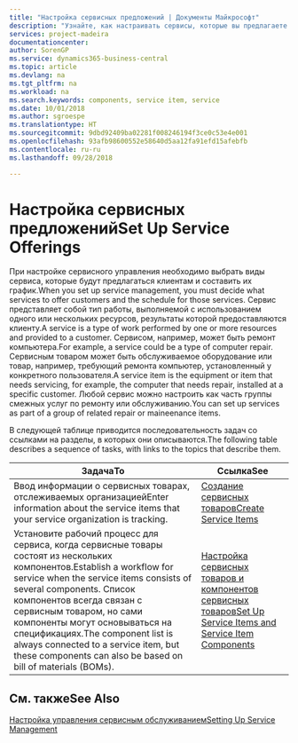 ```yaml
---
title: "Настройка сервисных предложений | Документы Майкрософт"
description: "Узнайте, как настраивать сервисы, которые вы предлагаете своим клиентам."
services: project-madeira
documentationcenter: 
author: SorenGP
ms.service: dynamics365-business-central
ms.topic: article
ms.devlang: na
ms.tgt_pltfrm: na
ms.workload: na
ms.search.keywords: components, service item, service
ms.date: 10/01/2018
ms.author: sgroespe
ms.translationtype: HT
ms.sourcegitcommit: 9dbd92409ba02281f008246194f3ce0c53e4e001
ms.openlocfilehash: 93afb98600552e58640d5aa12fa91efd15afebfb
ms.contentlocale: ru-ru
ms.lasthandoff: 09/28/2018

---
```


# <a name="set-up-service-offerings"></a><span data-ttu-id="ceb65-103">Настройка сервисных предложений</span><span class="sxs-lookup"><span data-stu-id="ceb65-103">Set Up Service Offerings</span></span>
<span data-ttu-id="ceb65-104">При настройке сервисного управления необходимо выбрать виды сервиса, которые будут предлагаться клиентам и составить их график.</span><span class="sxs-lookup"><span data-stu-id="ceb65-104">When you set up service management, you must decide what services to offer customers and the schedule for those services.</span></span> <span data-ttu-id="ceb65-105">Сервис представляет собой тип работы, выполняемой с использованием одного или нескольких ресурсов, результаты которой предоставляются клиенту.</span><span class="sxs-lookup"><span data-stu-id="ceb65-105">A service is a type of work performed by one or more resources and provided to a customer.</span></span> <span data-ttu-id="ceb65-106">Сервисом, например, может быть ремонт компьютера.</span><span class="sxs-lookup"><span data-stu-id="ceb65-106">For example, a service could be a type of computer repair.</span></span> <span data-ttu-id="ceb65-107">Сервисным товаром может быть обслуживаемое оборудование или товар, например, требующий ремонта компьютер, установленный у конкретного пользователя.</span><span class="sxs-lookup"><span data-stu-id="ceb65-107">A service item is the equipment or item that needs servicing, for example, the computer that needs repair, installed at a specific customer.</span></span> <span data-ttu-id="ceb65-108">Любой сервис можно настроить как часть группы смежных услуг по ремонту или обслуживанию.</span><span class="sxs-lookup"><span data-stu-id="ceb65-108">You can set up services as part of a group of related repair or maineenance items.</span></span>  
  
<span data-ttu-id="ceb65-109">В следующей таблице приводится последовательность задач со ссылками на разделы, в которых они описываются.</span><span class="sxs-lookup"><span data-stu-id="ceb65-109">The following table describes a sequence of tasks, with links to the topics that describe them.</span></span>  
  
|<span data-ttu-id="ceb65-110">**Задача**</span><span class="sxs-lookup"><span data-stu-id="ceb65-110">**To**</span></span>|<span data-ttu-id="ceb65-111">**Ссылка**</span><span class="sxs-lookup"><span data-stu-id="ceb65-111">**See**</span></span>|  
|------------|-------------|  
|<span data-ttu-id="ceb65-112">Ввод информации о сервисных товарах, отслеживаемых организацией</span><span class="sxs-lookup"><span data-stu-id="ceb65-112">Enter information about the service items that your service organization is tracking.</span></span>|[<span data-ttu-id="ceb65-113">Создание сервисных товаров</span><span class="sxs-lookup"><span data-stu-id="ceb65-113">Create Service Items</span></span>](service-how-to-create-service-items.md)|  
|<span data-ttu-id="ceb65-114">Установите рабочий процесс для сервиса, когда сервисные товары состоят из нескольких компонентов.</span><span class="sxs-lookup"><span data-stu-id="ceb65-114">Establish a workflow for service when the service items consists of several components.</span></span> <span data-ttu-id="ceb65-115">Список компонентов всегда связан с сервисным товаром, но сами компоненты могут основываться на спецификациях.</span><span class="sxs-lookup"><span data-stu-id="ceb65-115">The component list is always connected to a service item, but these components can also be based on bill of materials (BOMs).</span></span>|[<span data-ttu-id="ceb65-116">Настройка сервисных товаров и компонентов сервисных товаров</span><span class="sxs-lookup"><span data-stu-id="ceb65-116">Set Up Service Items and Service Item Components</span></span>](service-how-setup-service-items.md)|  
  
## <a name="see-also"></a><span data-ttu-id="ceb65-117">См. также</span><span class="sxs-lookup"><span data-stu-id="ceb65-117">See Also</span></span>  
[<span data-ttu-id="ceb65-118">Настройка управления сервисным обслуживанием</span><span class="sxs-lookup"><span data-stu-id="ceb65-118">Setting Up Service Management</span></span>](service-setup-service.md)   
